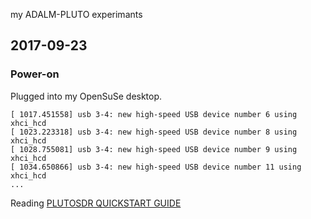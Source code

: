 my ADALM-PLUTO experimants

## 2017-09-23

### Power-on

Plugged into my OpenSuSe desktop.

```
[ 1017.451558] usb 3-4: new high-speed USB device number 6 using xhci_hcd
[ 1023.223318] usb 3-4: new high-speed USB device number 8 using xhci_hcd
[ 1028.755081] usb 3-4: new high-speed USB device number 9 using xhci_hcd
[ 1034.650866] usb 3-4: new high-speed USB device number 11 using xhci_hcd
...
```

Reading [PLUTOSDR QUICKSTART GUIDE](https://www.rtl-sdr.com/plutosdr-quickstart-guide/)

